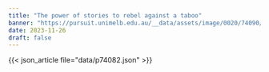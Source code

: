 ```yaml
---
title: "The power of stories to rebel against a taboo"
banner: "https://pursuit.unimelb.edu.au/__data/assets/image/0020/74090/The-power-of-stories-to-rebel-against-a-taboo_21cd6c02-6cde-4b2c-95a3-8a08bba36883.jpg"
date: 2023-11-26
draft: false
---
```


{{< json_article file="data/p74082.json" >}}